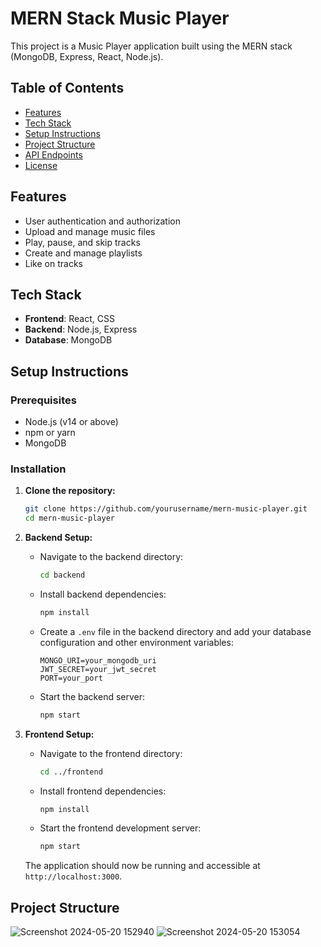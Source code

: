 # MERN Stack Music Player

This project is a Music Player application built using the MERN stack (MongoDB, Express, React, Node.js).

## Table of Contents

- [Features](#features)
- [Tech Stack](#tech-stack)
- [Setup Instructions](#setup-instructions)
- [Project Structure](#project-structure)
- [API Endpoints](#api-endpoints)
- [License](#license)

## Features

- User authentication and authorization
- Upload and manage music files
- Play, pause, and skip tracks
- Create and manage playlists
- Like on tracks

## Tech Stack

- **Frontend**: React, CSS
- **Backend**: Node.js, Express
- **Database**: MongoDB

## Setup Instructions

### Prerequisites

- Node.js (v14 or above)
- npm or yarn
- MongoDB

### Installation

1. **Clone the repository:**

    ```sh
    git clone https://github.com/yourusername/mern-music-player.git
    cd mern-music-player
    ```

2. **Backend Setup:**

    - Navigate to the backend directory:
    
      ```sh
      cd backend
      ```
    
    - Install backend dependencies:
    
      ```sh
      npm install
      ```
    
    - Create a `.env` file in the backend directory and add your database configuration and other environment variables:
    
      ```
      MONGO_URI=your_mongodb_uri
      JWT_SECRET=your_jwt_secret
      PORT=your_port
      ```
    
    - Start the backend server:
    
      ```sh
      npm start
      ```

3. **Frontend Setup:**

    - Navigate to the frontend directory:
    
      ```sh
      cd ../frontend
      ```
    
    - Install frontend dependencies:
    
      ```sh
      npm install
      ```
    
    - Start the frontend development server:
    
      ```sh
      npm start
      ```

    The application should now be running and accessible at `http://localhost:3000`.

## Project Structure

![Screenshot 2024-05-20 152940](https://github.com/shreya-ghimire/music_player/assets/140148528/06e077ba-64d0-41c1-9a9d-040927f9474f)
![Screenshot 2024-05-20 153054](https://github.com/shreya-ghimire/music_player/assets/140148528/fe72b2f5-cb23-4bde-be97-b49743f7e126)

